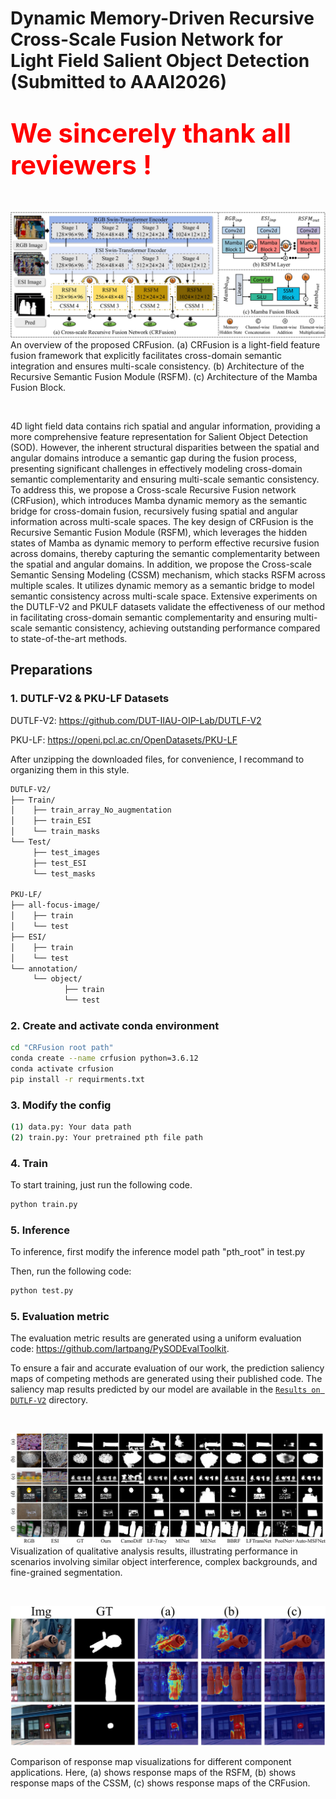 # Dynamic Memory-Driven Recursive Cross-Scale Fusion Network for Light Field Salient Object Detection (Submitted to AAAI2026)

# <span style="color: red; font-size: 1.5em;">We sincerely thank all reviewers !</span>

<br>

![overview](./fig/overview.jpg)
An overview of the proposed CRFusion. (a) CRFusion is a light-field feature fusion framework that explicitly facilitates cross-domain semantic integration and ensures multi-scale consistency. (b) Architecture of the Recursive Semantic Fusion Module (RSFM). (c) Architecture of the Mamba Fusion Block.

<br>

4D light field data contains rich spatial and angular information, providing a more comprehensive feature representation for Salient Object Detection (SOD). However, the inherent structural disparities between the spatial and angular domains introduce a semantic gap during the fusion process, presenting significant challenges in effectively modeling cross-domain semantic complementarity and ensuring multi-scale semantic consistency. To address this, we propose a Cross-scale Recursive Fusion network (CRFusion), which introduces Mamba dynamic memory as the semantic bridge for cross-domain fusion, recursively fusing spatial and angular information across multi-scale spaces. The key design of CRFusion is the Recursive Semantic Fusion Module (RSFM), which leverages the hidden states of Mamba as dynamic memory to perform effective recursive fusion across domains, thereby capturing the semantic complementarity between the spatial and angular domains. In addition, we propose the Cross-scale Semantic Sensing Modeling (CSSM) mechanism, which stacks RSFM across multiple scales. It utilizes dynamic memory as a semantic bridge to model semantic consistency across multi-scale space. Extensive experiments on the DUTLF-V2 and PKULF datasets validate the effectiveness of our method in facilitating cross-domain semantic complementarity and ensuring multi-scale semantic consistency, achieving outstanding performance compared to state-of-the-art methods.

## Preparations
### 1. DUTLF-V2 & PKU-LF Datasets
DUTLF-V2: https://github.com/DUT-IIAU-OIP-Lab/DUTLF-V2

PKU-LF: https://openi.pcl.ac.cn/OpenDatasets/PKU-LF

After unzipping the downloaded files, for convenience, I recommand to organizing them in this style.

``` bash
DUTLF-V2/
├── Train/
│    ├── train_array_No_augmentation
│    ├── train_ESI
│    └── train_masks
└── Test/
     ├── test_images
     ├── test_ESI
     └── test_masks

PKU-LF/
├── all-focus-image/
│    ├── train
│    └── test
├── ESI/
│    ├── train
│    └── test
└── annotation/
     └── object/
            ├── train
            └── test
```

### 2. Create and activate conda environment
``` bash
cd "CRFusion root path"
conda create --name crfusion python=3.6.12
conda activate crfusion
pip install -r requirments.txt
```
### 3. Modify the config
``` bash
(1) data.py: Your data path
(2) train.py: Your pretrained pth file path
```
### 4. Train
To start training, just run the following code.
``` bash
python train.py
```
### 5. Inference
To inference, first modify the inference model path "pth_root" in test.py

Then, run the following code:
``` bash
python test.py
```
### 5. Evaluation metric
The evaluation metric results are generated using a uniform evaluation code: https://github.com/lartpang/PySODEvalToolkit.

To ensure a fair and accurate evaluation of our work, the prediction saliency maps of competing methods are generated using their published code. The saliency map results predicted by our model are available in the [`Results on DUTLF-V2`](./Results/DUTLF-V2.zip) directory. 

<br>

![visual](./fig/visual.jpg)
Visualization of qualitative analysis results, illustrating performance in scenarios involving similar object interference, complex backgrounds, and fine-grained segmentation.

<br>

![ablation_rsfm_cssm](./fig/ablation_rsfm_cssm.jpg)

Comparison of response map visualizations for different component applications. Here, (a) shows response maps of the RSFM, (b) shows response maps of the CSSM, (c) shows response maps of the CRFusion.